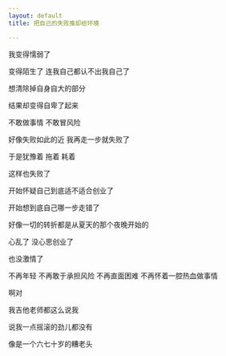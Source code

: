 ```yaml
---
layout: default
title: 把自己的失败推却给环境

---
```


我变得懦弱了

变得陌生了 连我自己都认不出我自己了

想清除掉自身自大的部分

结果却变得自卑了起来

不敢做事情 不敢冒风险

好像失败如此的近 我再走一步就失败了

于是犹豫着 拖着 耗着

这样也失败了

开始怀疑自己到底适不适合创业了

开始想到底自己哪一步走错了

好像一切的转折都是从夏天的那个夜晚开始的

心乱了 没心思创业了

也没激情了

不再年轻 不再敢于承担风险 不再直面困难 不再怀着一腔热血做事情

啊对

我吉他老师都这么说我

说我一点摇滚的劲儿都没有

像是一个六七十岁的糟老头
